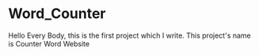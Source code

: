 # Word_Counter
Hello Every Body, this is the first project which I write. This project's name is Counter Word Website